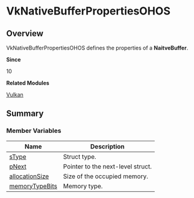 # VkNativeBufferPropertiesOHOS


## Overview

VkNativeBufferPropertiesOHOS defines the properties of a **NaitveBuffer**.

**Since**

10

**Related Modules**

[Vulkan](_vulkan.md)


## Summary


### Member Variables

| Name| Description|
| -------- | -------- |
| [sType](_vulkan.md#stype-37) | Struct type.|
| [pNext](_vulkan.md#pnext-37) | Pointer to the next-level struct.|
| [allocationSize](_vulkan.md#allocationsize) | Size of the occupied memory.|
| [memoryTypeBits](_vulkan.md#memorytypebits) | Memory type.|
